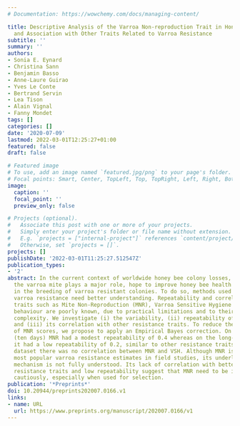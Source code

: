 ```yaml
---
# Documentation: https://wowchemy.com/docs/managing-content/

title: Descriptive Analysis of the Varroa Non-reproduction Trait in Honey Bee Colonies
  and Association with Other Traits Related to Varroa Resistance
subtitle: ''
summary: ''
authors:
- Sonia E. Eynard
- Christina Sann
- Benjamin Basso
- Anne-Laure Guirao
- Yves Le Conte
- Bertrand Servin
- Lea Tison
- Alain Vignal
- Fanny Mondet
tags: []
categories: []
date: '2020-07-09'
lastmod: 2022-03-01T12:25:27+01:00
featured: false
draft: false

# Featured image
# To use, add an image named `featured.jpg/png` to your page's folder.
# Focal points: Smart, Center, TopLeft, Top, TopRight, Left, Right, BottomLeft, Bottom, BottomRight.
image:
  caption: ''
  focal_point: ''
  preview_only: false

# Projects (optional).
#   Associate this post with one or more of your projects.
#   Simply enter your project's folder or file name without extension.
#   E.g. `projects = ["internal-project"]` references `content/project/deep-learning/index.md`.
#   Otherwise, set `projects = []`.
projects: []
publishDate: '2022-03-01T11:25:27.512547Z'
publication_types:
- '2'
abstract: In the current context of worldwide honey bee colony losses, among which
  the varroa mite plays a major role, hope to improve honey bee health lies in part
  in the breeding of varroa resistant colonies. To do so, methods used to evaluate
  varroa resistance need better understanding. Repeatability and correlations between
  traits such as Mite Non-Reproduction (MNR), Varroa Sensitive Hygiene (VSH) and hygienic
  behaviour are poorly known, due to practical limitations and to their underlying
  complexity. We investigate (i) the variability, (ii) repeatability of the MNR score
  and (iii) its correlation with other resistance traits. To reduce the inherent variability
  of MNR scores, we propose to apply an Empirical Bayes correction. On the short-term
  (ten days) MNR had a modest repeatability of 0.4 whereas on the long- term (a month)
  it had a low repeatability of 0.2, similar to other resistance traits. Within our
  dataset there was no correlation between MNR and VSH. Although MNR is amongst the
  most popular varroa resistance estimates in field studies, its underlying complex
  mechanism is not fully understood. Its lack of correlation with better described
  resistance traits and low repeatability suggest that MNR need to be interpreted
  cautiously, especially when used for selection.
publication: '*Preprints*'
doi: 10.20944/preprints202007.0166.v1
links:
- name: URL
  url: https://www.preprints.org/manuscript/202007.0166/v1
---
```

